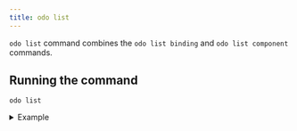 ```yaml
---
title: odo list
---
```


`odo list` command combines the `odo list binding` and `odo list component` commands.

## Running the command

```shell
odo list
```

<details>
<summary>Example</summary>

```shell
$ odo list
 ✓  Listing resources from the namespace "my-percona-server-mongodb-operator" [302ms]
 NAME              PROJECT TYPE  RUNNING IN  MANAGED
 my-nodejs         nodejs        Deploy      odo (v3.0.0-rc1)
 my-go-app         go            Dev         odo (v3.0.0-rc1)
 mongodb-instance  Unknown       None        percona-server-mongodb-operator 

Bindings:
 NAME                        APPLICATION                 SERVICES                                                   RUNNING IN 
 my-go-app-mongodb-instance  my-go-app-app (Deployment)  mongodb-instance (PerconaServerMongoDB.psmdb.percona.com)  Dev
```
</details>
